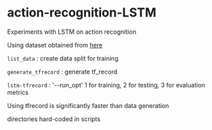 # action-recognition-LSTM
Experiments with LSTM on action recognition

Using dataset obtained from [here](https://github.com/guiggh/hand_pose_action)

`list_data` : create data split for training

`generate_tfrecord` : generate tf_record 

`lstm-tfrecord` : '--run_opt' 1 for training, 2 for testing, 3 for evaluation metrics

Using tfrecord is significantly faster than data generation

directories hard-coded in scripts 